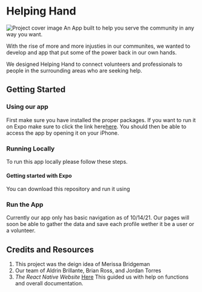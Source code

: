 # Helping Hand
![Project cover image](https://i.postimg.cc/brH7zsqZ/Helping-Hand-logos-black.png)
An App built to help you serve the community in any way you want.

With the rise of more and more injusties in our communites, we wanted to develop and app that put some of the power back in our own hands.

We designed Helping Hand to connect volunteers and professionals to people in the surrounding areas who are seeking help.

## Getting Started

### Using our app
First make sure you have installed the proper packages. If you want to run it on Expo make sure to click the link here[here](https://docs.expo.dev/). You should then be able to access the app by opening it on your iPhone.

### Running Locally
To run this app locally please follow these steps.

#### Getting started with Expo
You can download this repository and run it using

### Run the App
Currently our app only has basic navigation as of 10/14/21. Our pages will soon be able to gather the data and save each profile wether it be a user or a volunteer.


## Credits and Resources
1. This project was the deign idea of Merissa Bridgeman 
2. Our team of Aldrin Brillante, Brian Ross, and Jordan Torres
3. *The React Native Website* [Here](https://reactnative.dev/) This guided us with help on functions and overall documentation.
